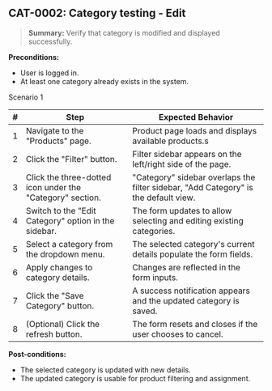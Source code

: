 ## **CAT-0002:** Category testing - Edit  

> **Summary:** Verify that category is modified and displayed successfully.  <br>

**Preconditions:** 

 - User is logged in.
 - At least one category already exists in the system.

Scenario 1 

 | \# | Step | Expected Behavior | 
 |----|------|-------------------| 
 |  1 | Navigate to the "Products" page.                                | Product page loads and displays available products.s   | 
 |  2 | Click the "Filter" button.                                      | Filter sidebar appears on the left/right side of the page.   | 
 |  3 | Click the three-dotted icon under the "Category" section.       | "Category" sidebar overlaps the filter sidebar, "Add Category" is the default view.   |
 |  4 | Switch to the "Edit Category" option in the sidebar.            | The form updates to allow selecting and editing existing categories.   |  
 |  5 | Select a category from the dropdown menu.                       | The selected category's current details populate the form fields.   |  
 |  6 | Apply changes to category details.                              | Changes are reflected in the form inputs.   |  
 |  7 | Click the "Save Category" button.                               | A success notification appears and the updated category is saved.   |  
 |  8 | (Optional) Click the refresh button.                            | The form resets and closes if the user chooses to cancel.   |    

**Post-conditions:**  

 - The selected category is updated with new details.    
 - The updated category is usable for product filtering and assignment.  
